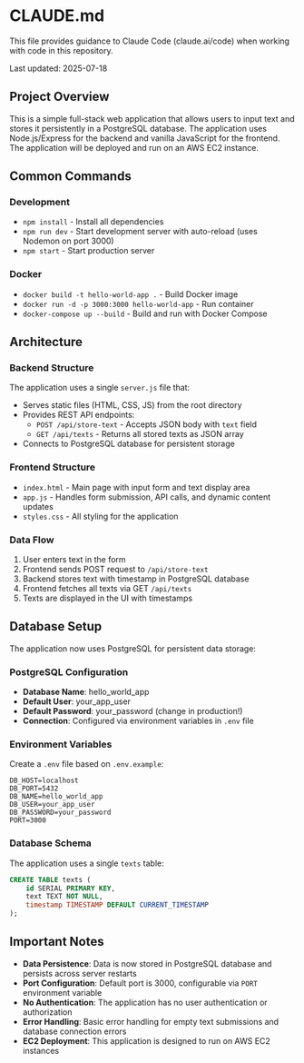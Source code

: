 # CLAUDE.md

This file provides guidance to Claude Code (claude.ai/code) when working with code in this repository.

Last updated: 2025-07-18

## Project Overview

This is a simple full-stack web application that allows users to input text and stores it persistently in a PostgreSQL database. The application uses Node.js/Express for the backend and vanilla JavaScript for the frontend. The application will be deployed and run on an AWS EC2 instance.

## Common Commands

### Development
- `npm install` - Install all dependencies
- `npm run dev` - Start development server with auto-reload (uses Nodemon on port 3000)
- `npm start` - Start production server

### Docker
- `docker build -t hello-world-app .` - Build Docker image
- `docker run -d -p 3000:3000 hello-world-app` - Run container
- `docker-compose up --build` - Build and run with Docker Compose

## Architecture

### Backend Structure
The application uses a single `server.js` file that:
- Serves static files (HTML, CSS, JS) from the root directory
- Provides REST API endpoints:
  - `POST /api/store-text` - Accepts JSON body with `text` field
  - `GET /api/texts` - Returns all stored texts as JSON array
- Connects to PostgreSQL database for persistent storage

### Frontend Structure
- `index.html` - Main page with input form and text display area
- `app.js` - Handles form submission, API calls, and dynamic content updates
- `styles.css` - All styling for the application

### Data Flow
1. User enters text in the form
2. Frontend sends POST request to `/api/store-text`
3. Backend stores text with timestamp in PostgreSQL database
4. Frontend fetches all texts via GET `/api/texts`
5. Texts are displayed in the UI with timestamps

## Database Setup

The application now uses PostgreSQL for persistent data storage:

### PostgreSQL Configuration
- **Database Name**: hello_world_app
- **Default User**: your_app_user
- **Default Password**: your_password (change in production!)
- **Connection**: Configured via environment variables in `.env` file

### Environment Variables
Create a `.env` file based on `.env.example`:
```
DB_HOST=localhost
DB_PORT=5432
DB_NAME=hello_world_app
DB_USER=your_app_user
DB_PASSWORD=your_password
PORT=3000
```

### Database Schema
The application uses a single `texts` table:
```sql
CREATE TABLE texts (
    id SERIAL PRIMARY KEY,
    text TEXT NOT NULL,
    timestamp TIMESTAMP DEFAULT CURRENT_TIMESTAMP
);
```

## Important Notes

- **Data Persistence**: Data is now stored in PostgreSQL database and persists across server restarts
- **Port Configuration**: Default port is 3000, configurable via `PORT` environment variable
- **No Authentication**: The application has no user authentication or authorization
- **Error Handling**: Basic error handling for empty text submissions and database connection errors
- **EC2 Deployment**: This application is designed to run on AWS EC2 instances